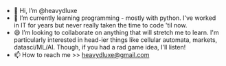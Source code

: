 - 👋 Hi, I’m @heavydluxe
- 🌱 I’m currently learning programming - mostly with python.  I've worked in IT for years but never really taken the time to code 'til now.
- 😄 I’m looking to collaborate on anything that will stretch me to learn.  I'm particularly interested in head-ier things like cellular automata, markets, datasci/ML/AI.  Though, if you had a rad game idea, I'll listen!
- 📫 How to reach me >> heavydluxe@gmail.com
